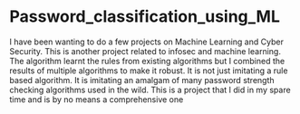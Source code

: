 # Password_classification_using_ML
I have been wanting to do a few projects on Machine Learning and Cyber Security. This is another project related to infosec and machine learning.
The algorithm learnt the rules from existing algorithms but I combined the results of multiple algorithms to make it robust. It is not just imitating a rule based algorithm. It is imitating an amalgam of many password strength checking algorithms used in the wild. This is a project that I did in my spare time and is by no means a comprehensive one
